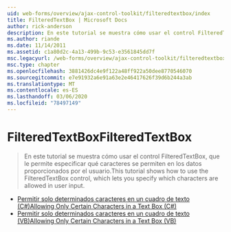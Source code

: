 ```yaml
---
uid: web-forms/overview/ajax-control-toolkit/filteredtextbox/index
title: FilteredTextBox | Microsoft Docs
author: rick-anderson
description: En este tutorial se muestra cómo usar el control FilteredTextBox, que le permite especificar qué caracteres se permiten en los datos proporcionados por el usuario.
ms.author: riande
ms.date: 11/14/2011
ms.assetid: c1a80d2c-4a13-499b-9c53-e3561845dd7f
msc.legacyurl: /web-forms/overview/ajax-control-toolkit/filteredtextbox
msc.type: chapter
ms.openlocfilehash: 3881426dc4e9f122a48ff922a50dee8770546070
ms.sourcegitcommit: e7e91932a6e91a63e2e46417626f39d6b244a3ab
ms.translationtype: MT
ms.contentlocale: es-ES
ms.lasthandoff: 03/06/2020
ms.locfileid: "78497149"
---
```

# <a name="filteredtextbox"></a><span data-ttu-id="eda4d-103">FilteredTextBox</span><span class="sxs-lookup"><span data-stu-id="eda4d-103">FilteredTextBox</span></span>

> <span data-ttu-id="eda4d-104">En este tutorial se muestra cómo usar el control FilteredTextBox, que le permite especificar qué caracteres se permiten en los datos proporcionados por el usuario.</span><span class="sxs-lookup"><span data-stu-id="eda4d-104">This tutorial shows how to use the FilteredTextBox control, which lets you specify which characters are allowed in user input.</span></span>

- [<span data-ttu-id="eda4d-105">Permitir solo determinados caracteres en un cuadro de texto (C#)</span><span class="sxs-lookup"><span data-stu-id="eda4d-105">Allowing Only Certain Characters in a Text Box (C#)</span></span>](allowing-only-certain-characters-in-a-text-box-cs.md)
- [<span data-ttu-id="eda4d-106">Permitir solo determinados caracteres en un cuadro de texto (VB)</span><span class="sxs-lookup"><span data-stu-id="eda4d-106">Allowing Only Certain Characters in a Text Box (VB)</span></span>](allowing-only-certain-characters-in-a-text-box-vb.md)

